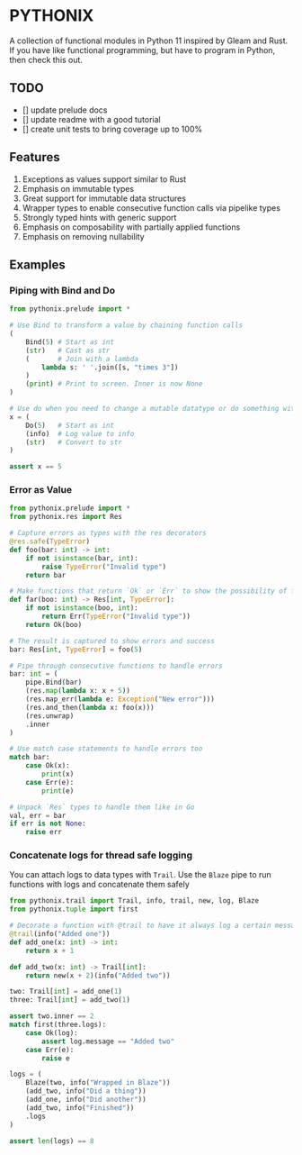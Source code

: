 # PYTHONIX

A collection of functional modules in Python 11 inspired by Gleam and Rust.
If you have like functional programming, but have to program in Python, then check this out.

## TODO

- [] update prelude docs
- [] update readme with a good tutorial
- [] create unit tests to bring coverage up to 100%

## Features

1. Exceptions as values support similar to Rust
2. Emphasis on immutable types
3. Great support for immutable data structures
4. Wrapper types to enable consecutive function calls via pipelike types
5. Strongly typed hints with generic support
6. Emphasis on composability with partially applied functions
7. Emphasis on removing nullability

## Examples

### Piping with Bind and Do
```python
from pythonix.prelude import *

# Use Bind to transform a value by chaining function calls
(
    Bind(5) # Start as int
    (str)   # Cast as str
    (       # Join with a lambda
        lambda s: ' '.join([s, "times 3"])
    )
    (print) # Print to screen. Inner is now None
)

# Use do when you need to change a mutable datatype or do something without changing the value
x = (
    Do(5)   # Start as int
    (info)  # Log value to info
    (str)   # Convert to str
)

assert x == 5

```

### Error as Value
```python
from pythonix.prelude import *
from pythonix.res import Res

# Capture errors as types with the res decorators
@res.safe(TypeError)
def foo(bar: int) -> int:
    if not isinstance(bar, int):
        raise TypeError("Invalid type")
    return bar

# Make functions that return `Ok` or `Err` to show the possibility of failure
def far(boo: int) -> Res[int, TypeError]:
    if not isinstance(boo, int):
        return Err(TypeError("Invalid type"))
    return Ok(boo)

# The result is captured to show errors and success
bar: Res[int, TypeError] = foo(5)

# Pipe through consecutive functions to handle errors
bar: int = (
    pipe.Bind(bar)
    (res.map(lambda x: x + 5))
    (res.map_err(lambda e: Exception("New error")))
    (res.and_then(lambda x: foo(x)))
    (res.unwrap)
    .inner
)

# Use match case statements to handle errors too
match bar:
    case Ok(x):
        print(x)
    case Err(e):
        print(e)

# Unpack `Res` types to handle them like in Go
val, err = bar
if err is not None:
    raise err
```

### Concatenate logs for thread safe logging
You can attach logs to data types with `Trail`. Use the `Blaze` pipe
to run functions with logs and concatenate them safely

```python
from pythonix.trail import Trail, info, trail, new, log, Blaze
from pythonix.tuple import first

# Decorate a function with @trail to have it always log a certain message
@trail(info("Added one"))
def add_one(x: int) -> int:
    return x + 1

def add_two(x: int) -> Trail[int]:
    return new(x + 2)(info("Added two"))

two: Trail[int] = add_one(1)
three: Trail[int] = add_two(1)

assert two.inner == 2
match first(three.logs):
    case Ok(log):
        assert log.message == "Added two"
    case Err(e):
        raise e

logs = (
    Blaze(two, info("Wrapped in Blaze"))
    (add_two, info("Did a thing"))
    (add_one, info("Did another"))
    (add_two, info("Finished"))
    .logs
)

assert len(logs) == 8

```




